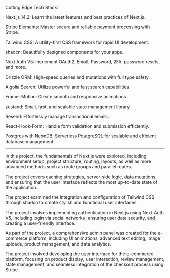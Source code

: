 Cutting Edge Tech Stack:

Next.js 14.2: Learn the latest features and best practices of Next.js.

Stripe Elements: Master secure and reliable payment processing with Stripe.

Tailwind CSS: A utility-first CSS framework for rapid UI development.

shadcn: Beautifully designed components for your apps.

Next Auth V5: Implement OAuth2, Email, Password, 2FA, password resets, and more.

Drizzle ORM: High-speed queries and mutations with full type safety.

Algolia Search: Utilize powerful and fast search capabilities.

Framer Motion: Create smooth and responsive animations.

zustand: Small, fast, and scalable state management library.

Resend: Effortlessly manage transactional emails.

React-Hook-Form: Handle form validation and submission efficiently.

Postgres with NeonDB: Serverless PostgreSQL for scalable and efficient database management.

--------------------------------------------
In this project, the fundamentals of Next.js were explored, including environment setup, project structure, routing, layouts, as well as more advanced methods such as route groups and parallel routes.

The project covers caching strategies, server-side logic, data mutations, and ensuring that the user interface reflects the most up-to-date state of the application.

The project examined the integration and configuration of Tailwind CSS through shadcn to create stylish and functional user interfaces.

The project involves implementing authentication in Next.js using Next-Auth V5, including login via social networks, ensuring user data security, and creating a user-friendly interface.

As part of the project, a comprehensive admin panel was created for the e-commerce platform, including UI animations, advanced text editing, image uploads, product management, and data analytics.

The project involved developing the user interface for the e-commerce platform, focusing on product display, user interaction, review management, state management, and seamless integration of the checkout process using Stripe.
